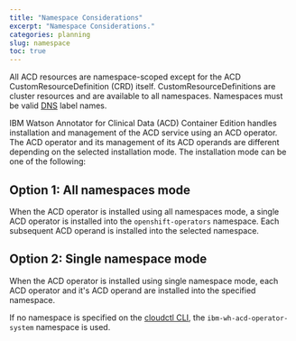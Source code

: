 ```yaml
---
title: "Namespace Considerations"
excerpt: "Namespace Considerations."
categories: planning
slug: namespace
toc: true
---
```


All ACD resources are namespace-scoped except for the ACD CustomResourceDefinition (CRD) itself. CustomResourceDefinitions are cluster resources and are available to all namespaces. Namespaces must be valid [DNS](https://kubernetes.io/docs/concepts/overview/working-with-objects/names/#dns-label-names) label names.

IBM Watson Annotator for Clinical Data (ACD) Container Edition handles installation and management of the ACD service using an ACD operator. The ACD operator and its management of its ACD operands are different depending on the selected installation mode. The installation mode can be one of the following:

## Option 1: All namespaces mode

When the ACD operator is installed using all namespaces mode, a single ACD operator is installed into the `openshift-operators` namespace. Each subsequent ACD operand is installed into the selected namespace.

## Option 2: Single namespace mode

When the ACD operator is installed using single namespace mode, each ACD operator and it's ACD operand are installed into the specified namespace.

If no namespace is specified on the [cloudctl CLI](https://ibm.github.io/acd-containers/installing/installing/#install-the-acd-operator-using-cloudctl), the `ibm-wh-acd-operator-system` namespace is used.
